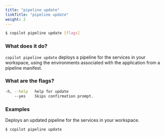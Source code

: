 ```yaml
---
title: "pipeline update"
linkTitle: "pipeline update"
weight: 2
---
```


```bash
$ copilot pipeline update [flags]
```

### What does it do?
`copilot pipeline update` deploys a pipeline for the services in your workspace, using the environments associated with the application from a pipeline manifest.

### What are the flags?
```bash
-h, --help   help for update
    --yes    Skips confirmation prompt.
```

### Examples
Deploys an updated pipeline for the services in your workspace.
```bash
$ copilot pipeline update
```